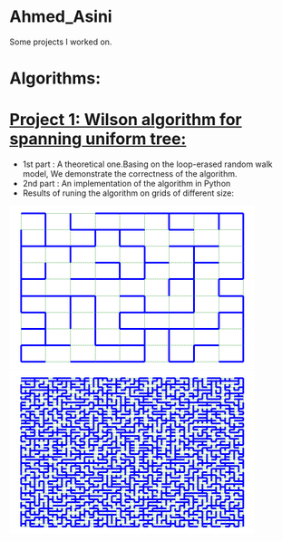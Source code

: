 # Ahmed_Asini
Some projects I worked on.
# Algorithms:
# [Project 1: Wilson algorithm for spanning uniform tree:](https://github.com/AhmedASN/Wilson-Algorithm-for-uniform-spanning-tree)
* 1st part : A theoretical one.Basing on the loop-erased random walk model, We demonstrate the correctness of the algorithm.
* 2nd part : An implementation of the algorithm in Python 
* Results of runing the algorithm on grids of different size:  

![](https://github.com/AhmedASN/Wilson-Algorithm-for-uniform-spanning-tree/blob/main/Grid%20and%20UST.png) 
![](https://github.com/AhmedASN/Wilson-Algorithm-for-uniform-spanning-tree/blob/main/Grid%20and%20UST2.png)
